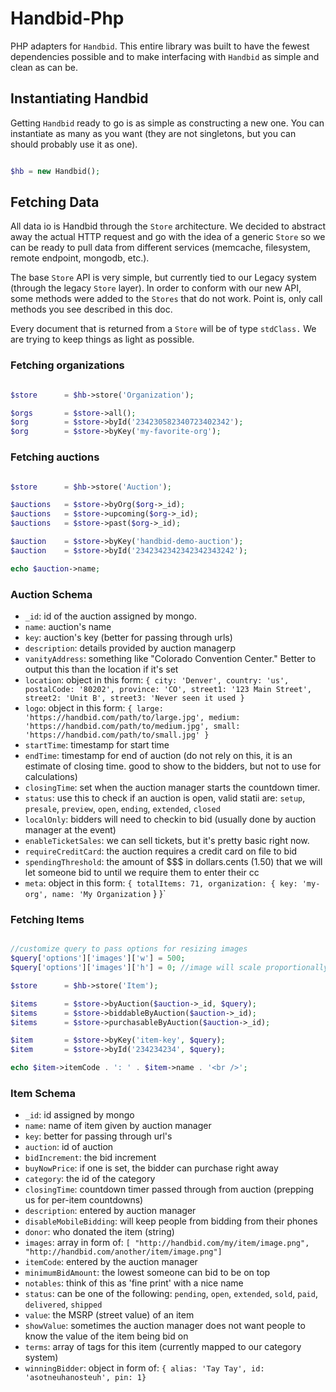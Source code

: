 Handbid-Php
===========

PHP adapters for `Handbid`. This entire library was built to have the fewest dependencies possible and to make interfacing
with `Handbid` as simple and clean as can be.

## Instantiating Handbid
Getting `Handbid` ready to go is as simple as constructing a new one. You can instantiate as many as you want (they are not singletons, but you can should probably use it as one).
```php

$hb = new Handbid();

```

## Fetching Data
All data io is Handbid through the `Store` architecture. We decided to abstract away the actual HTTP request and go with the idea
 of a generic `Store` so we can be ready to pull data from different services (memcache, filesystem, remote endpoint, mongodb, etc.).

The base `Store` API is very simple, but currently tied to our Legacy system (through the legacy `Store` layer). In order
to conform with our new API, some methods were added to the `Stores` that do not work. Point is, only call methods you
see described in this doc.

Every document that is returned from a `Store` will be of type `stdClass.` We are trying to keep things as light as possible.

### Fetching organizations
```php

$store      = $hb->store('Organization');

$orgs       = $store->all();
$org        = $store->byId('234230582340723402342');
$org        = $store->byKey('my-favorite-org');
```

### Fetching auctions
```php

$store      = $hb->store('Auction');

$auctions   = $store->byOrg($org->_id);
$auctions   = $store->upcoming($org->_id);
$auctions   = $store->past($org->_id);

$auction    = $store->byKey('handbid-demo-auction');
$auction    = $store->byId('2342342342342342343242');

echo $auction->name;
```

### Auction Schema
- `_id`: id of the auction assigned by mongo.
- `name`: auction's name
- `key`: auction's key (better for passing through urls)
- `description`: details provided by auction managerp
- `vanityAddress`: something like "Colorado Convention Center." Better to output this than the location if it's set
- `location`: object in this form: `{ city: 'Denver', country: 'us', postalCode: '80202', province: 'CO', street1: '123 Main Street', street2: 'Unit B', street3: 'Never seen it used }`
- `logo`: object in this form: `{ large: 'https://handbid.com/path/to/large.jpg', medium: 'https://handbid.com/path/to/medium.jpg', small: 'https://handbid.com/path/to/small.jpg' }`
- `startTime`: timestamp for start time
- `endTime`: timestamp for end of auction (do not rely on this, it is an estimate of closing time. good to show to the bidders, but not to use for calculations)
- `closingTime`: set when the auction manager starts the countdown timer.
- `status`: use this to check if an auction is open, valid statii are: `setup`, `presale`, `preview`, `open`, `ending`, `extended`, `closed`
- `localOnly`: bidders will need to checkin to bid (usually done by auction manager at the event)
- `enableTicketSales`: we can sell tickets, but it's pretty basic right now.
- `requireCreditCard`: the auction requires a credit card on file to bid
- `spendingThreshold`: the amount of $$$ in dollars.cents (1.50) that we will let someone bid to until we require them to enter their cc
- `meta`: object in this form: `{ totalItems: 71, organization: { key: 'my-org', name: 'My Organization` }  }`

### Fetching Items
```php

//customize query to pass options for resizing images
$query['options']['images']['w'] = 500;
$query['options']['images']['h'] = 0; //image will scale proportionally

$store      = $hb->store('Item');

$items      = $store->byAuction($auction->_id, $query);
$items      = $store->biddableByAuction($auction->_id);
$items      = $store->purchasableByAuction($auction->_id);

$item       = $store->byKey('item-key', $query);
$item       = $store->byId('234234234', $query);

echo $item->itemCode . ': ' . $item->name . '<br />';

```

### Item Schema
- `_id`: id assigned by mongo
- `name`: name of item given by auction manager
- `key`: better for passing through url's
- `auction`: id of auction
- `bidIncrement`: the bid increment
- `buyNowPrice`: if one is set, the bidder can purchase right away
- `category`: the id of the category
- `closingTime`: countdown timer passed through from auction (prepping us for per-item countdowns)
- `description`: entered by auction manager
- `disableMobileBidding`: will keep people from bidding from their phones
- `donor`: who donated the item (string)
- `images`: array in form of: `[ "http://handbid.com/my/item/image.png", "http://handbid.com/another/item/image.png"]`
- `itemCode`: entered by the auction manager
- `minimumBidAmount`: the lowest someone can bid to be on top
- `notables`: think of this as 'fine print' with a nice name
- `status`: can be one of the following: `pending`, `open`, `extended`, `sold`, `paid`, `delivered`, `shipped`
- `value`: the MSRP (street value) of an item
- `showValue`: sometimes the auction manager does not want people to know the value of the item being bid on
- `terms`: array of tags for this item (currently mapped to our category system)
- `winningBidder`: object in form of: `{ alias: 'Tay Tay', id: 'asotneuhanosteuh', pin: 1}`